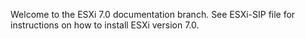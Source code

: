 Welcome to the ESXi 7.0 documentation branch. See ESXi-SIP file for instructions on how to install ESXi version 7.0.
